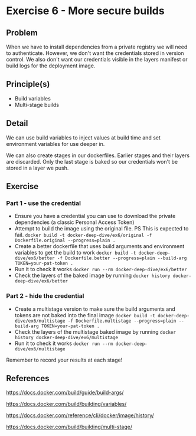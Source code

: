 # Exercise 6 - More secure builds

## Problem
When we have to install dependencies from a private registry we will need to authenticate. 
However, we don't want the credentials stored in version control. 
We also don't want our credentials visible in the layers manifest or build logs for the deployment image.

## Principle(s)
- Build variables
- Multi-stage builds

## Detail
We can use build variables to inject values at build time and set environment variables for use deeper in.

We can also create stages in our dockerfiles. Earlier stages and their layers are discarded. Only the last stage is baked so our credentials won't be stored in a layer we push.

## Exercise
### Part 1 - use the credential
- Ensure you have a credential you can use to download the private dependencies (a classic Personal Access Token)
- Attempt to build the image using the original file. PS This is expected to fail. `docker build -t docker-deep-dive/ex6/original -f Dockerfile.original --progress=plain .`
- Create a better dockerfile that uses build arguments and environment variables to get the build to work `docker build -t docker-deep-dive/ex6/better -f Dockerfile.better --progress=plain --build-arg TOKEN=your-pat-token .`
- Run it to check it works `docker run --rm docker-deep-dive/ex6/better`
- Check the layers of the baked image by running `docker history docker-deep-dive/ex6/better`

### Part 2 - hide the credential
- Create a multistage version to make sure the build arguments and tokens are not baked into the final image `docker build -t docker-deep-dive/ex6/multistage -f Dockerfile.multistage --progress=plain --build-arg TOKEN=your-pat-token .`
- Check the layers of the multistage baked image by running `docker history docker-deep-dive/ex6/multistage`
- Run it to check it works `docker run --rm docker-deep-dive/ex6/multistage`
  
Remember to record your results at each stage!

## References
https://docs.docker.com/build/guide/build-args/

https://docs.docker.com/build/building/variables/

https://docs.docker.com/reference/cli/docker/image/history/

https://docs.docker.com/build/building/multi-stage/

